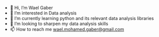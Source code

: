- 👋 Hi, I’m Wael Gaber
- 👀 I’m interested in Data analysis
- 🌱 I’m currently learning python and its relevant data analysis libraries  
- 💞️ I’m looking to sharpen my data analysis skills
- 📫 How to reach me wael.mohamed.gaber@gmail.com

<!---
wgaber76/wgaber76 is a ✨ special ✨ repository because its `README.md` (this file) appears on your GitHub profile.
You can click the Preview link to take a look at your changes.
--->
